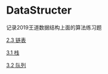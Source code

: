 # DataStructer

记录2019王道数据结构上面的算法练习题

[2.3 链表](https://github.com/Hoonly/DataStructer/tree/master/2.3)

[3.1 栈](https://github.com/Hoonly/DataStructer/tree/master/3.1)

[3.2 队列](https://github.com/Hoonly/DataStructer/tree/master/3.2)
